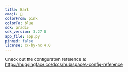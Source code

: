 ```yaml
---
title: Bark
emoji: 🐶
colorFrom: pink
colorTo: blue
sdk: gradio
sdk_version: 3.27.0
app_file: app.py
pinned: false
license: cc-by-nc-4.0
---
```


Check out the configuration reference at https://huggingface.co/docs/hub/spaces-config-reference
